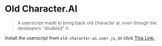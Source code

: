 # Old Character.AI
> A userscript made to bring back old character ai, even though the developers "disabled" it.

Install the userscript from `old-character-ai.user.js`, or click [This Link.](https://raw.githubusercontent.com/VallionXD/Old-Character-AI/main/old-character-ai.user.js)
